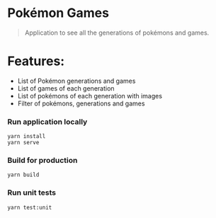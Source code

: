 # Pokémon Games

> Application to see all the generations of pokémons and games.

# Features:
  - List of Pokémon generations and games
  - List of games of each generation
  - List of pokémons of each generation with images
  - Filter of pokémons, generations and games

### Run application locally
```
yarn install
yarn serve

```

### Build for production
```
yarn build
```

### Run unit tests
```
yarn test:unit
```




